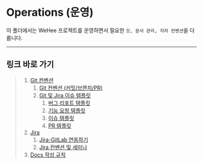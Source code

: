 # Operations (운영)

이 폴더에서는 WeHee 프로젝트를 운영하면서 필요한 `깃, 문서 관리, 지라 컨벤션`을 다룹니다.

---

## 링크 바로 가기

> 1. [Git 컨벤션](git/readme.md)
>    1. [Git 컨벤션 (커밋/브랜치/PR)](git/readme.md)
>    2. [Git 및 Jira 이슈 템플릿](git/templates/readme.md)
>       1. [버그 리포트 템플릿](git/templates/bug-report-template.md)
>       2. [기능 요청 템플릿](git/templates/feature-request-template.md)
>       3. [이슈 템플릿](git/templates/issue-template.md)
>       4. [PR 템플릿](git/templates/pull-request-template.md)
> 2. [Jira](jira/readme.md)
>    1. [Jira-GitLab 연동하기](jira/jira-gitlab-integration.md)
>    2. [Jira 컨벤션 및 세미나](jira/jira-conventions-seminar.md)
> 3. [Docs 작성 규칙](docs/readme.md)